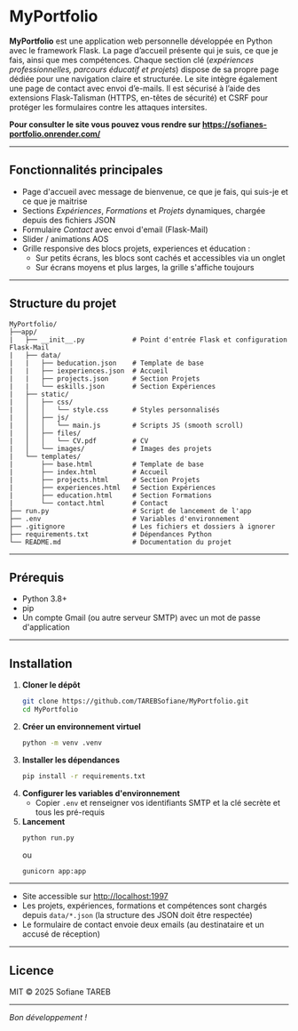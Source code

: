 # MyPortfolio

**MyPortfolio** est une application web personnelle développée en Python avec le framework Flask. La page d’accueil présente qui je suis, ce que je fais, ainsi que mes compétences. Chaque section clé (_expériences professionnelles, parcours éducatif et projets_) dispose de sa propre page dédiée pour une navigation claire et structurée. Le site intègre également une page de contact avec envoi d’e-mails. Il est sécurisé à l’aide des extensions Flask-Talisman (HTTPS, en-têtes de sécurité) et CSRF pour protéger les formulaires contre les attaques intersites.

**Pour consulter le site vous pouvez vous rendre sur https://sofianes-portfolio.onrender.com/**

---

## Fonctionnalités principales

- Page d'accueil avec message de bienvenue, ce que je fais, qui suis-je et ce que je maitrise
- Sections _Expériences_, _Formations_ et _Projets_ dynamiques, chargée depuis des fichiers JSON
- Formulaire _Contact_ avec envoi d'email (Flask-Mail)
- Slider / animations AOS
- Grille responsive des blocs projets, experiences et éducation :
  - Sur petits écrans, les blocs sont cachés et accessibles via un onglet
  - Sur écrans moyens et plus larges, la grille s'affiche toujours

---

## Structure du projet

```
MyPortfolio/
├──app/
|   ├── __init__.py            # Point d'entrée Flask et configuration Flask-Mail
|   ├── data/
|   |   ├── beducation.json    # Template de base
|   |   ├── iexperiences.json  # Accueil
|   |   ├── projects.json      # Section Projets
|   |   └── eskills.json       # Section Expériences
|   ├── static/
|   │   ├── css/
|   │   │   └── style.css      # Styles personnalisés
|   │   ├── js/
|   │   │   └── main.js        # Scripts JS (smooth scroll)
|   │   ├── files/
|   │   │   └── CV.pdf         # CV
|   │   └── images/            # Images des projets
|   └── templates/
|       ├── base.html          # Template de base
|       ├── index.html         # Accueil
|       ├── projects.html      # Section Projets
|       ├── experiences.html   # Section Expériences
|       ├── education.html     # Section Formations
|       └── contact.html       # Contact
├── run.py                     # Script de lancement de l'app
├── .env                       # Variables d'environnement
├── .gitignore                 # Les fichiers et dossiers à ignorer
├── requirements.txt           # Dépendances Python
└── README.md                  # Documentation du projet
```

---

## Prérequis

- Python 3.8+
- pip
- Un compte Gmail (ou autre serveur SMTP) avec un mot de passe d'application

---

## Installation

1. **Cloner le dépôt**
   ```bash
   git clone https://github.com/TAREBSofiane/MyPortfolio.git
   cd MyPortfolio
   ```
2. **Créer un environnement virtuel**
   ```bash
   python -m venv .venv
   ```
3. **Installer les dépendances**
   ```bash
   pip install -r requirements.txt
   ```
4. **Configurer les variables d'environnement**
   - Copier `.env` et renseigner vos identifiants SMTP et la clé secrète et tous les pré-requis
3. **Lancement**
   ```bash
   python run.py
   ```
   ou
   ```bash
   gunicorn app:app
   ```
---

- Site accessible sur <http://localhost:1997>
- Les projets, expériences, formations et compétences sont chargés depuis `data/*.json` (la structure des JSON doit être respectée)
- Le formulaire de contact envoie deux emails (au destinataire et un accusé de réception)

---

## Licence

MIT © 2025 Sofiane TAREB

---

*Bon développement !*
